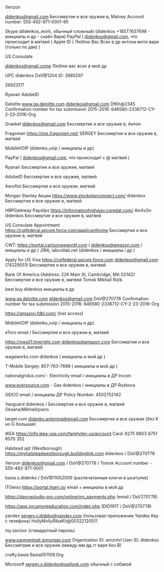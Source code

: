  Verizon

didenkos@gmail.com
Бессмертие и все оружие в, Matvey
Account number: 555-492-971-0001-85


Skype
  (didenkos_work, обычный сложный)
  (didenkos +18577637698 - инициалы и др - скайп Вари)
PayPal ( didenkos@gmail.com, что происходит в матвей )
Apple ID ( Люблю Вас Всех в др антона моти вари (только по две) )

US Consulate

didenkos@gmail.come
Люблю вас всех в мой др

UPC
didenkos
DsV@1204
ID: 3985297

26923117

Ryanair
AdobeID

Deloitte
www.ga.deloitte.com
didenkos@gmail.com
DfKh@2345
Confirmation number for tax submission 2015-2016: 646580-2336712-CY-2-23-2016-Org

Graebel
didenkos@gmail.com
Бессмертие и все оружие в, Антон

Fragomen
https://ims.fragomen.net/
SERGEY
Бессмертие и все оружие в, матвей

MobileVOIP (didenko_voip / инициалы и др)

PayPal ( didenkos@gmail.com, что происходит с @ матвей )

Ryanair
Бессмертие и все оружие, матвей

AdobeID
Бессмертие и все оружие, матвей

Aeroflot
Бессмертие и все оружие, матвей

Morgan Stanley Акции
https://www.stockplanconnect.com/
didenkos
Бессмертие и все оружие в, матвей

HRPGateway Payslips https://informationhighway.coredat.com/
4m4z0n
didenkos
Бессмертие и все оружие в, матвей

US Consulate Appointment
https://cgifederal.secure.force.com/applicanthome
Бессмертие и все оружие в, матвей

CWT: https://portal.carlsonwagonlit.com ( didenkos@amazon.com / инициалы и др )
JIRA, labcollab.net (didenkos / инициалы i др )

Apply for US Visa
https://cgifederal.secure.force.com
didenkos@gmail.com (74229051)
Бессмертие и все оружие в, матвей

Bank Of America (Address: 226 Main St, Cambridge, MA 02142)
Бессмертие и все оружие в, матвей
Tomsk
Mikhail
Rizik

best buy
didenkos
инициалы в др

www.ga.deloitte.com
didenkos@gmail.com
DsV@270778
Confirmation number for tax submission 2015-2016: 646580-2336712-CY-2-23-2016-Org

https://amazon.fdbl.com/ (lost access)

MobileVOIP
(didenko_voip / инициалы и др)

eToro
email / Бессмертие и все оружие в, матвей

https://ows01.hireright.com
didenkos@amazon.com
Бессмертие и все оружие в, матвей

wageworks.com
didenkos ( инициалы и мой др )

T-Mobile
Sergey: 857-763-7698 ( инициалы и мой др )

nationalgridus.com/ - Electricity
email / инициалы в ДР
Incom

www.eversource.com - Gas
didenkos / инициалы в ДР
Rozkova

GEICO
email / инициалы ДР
Policy Number: 4502752142

Vanguard
didenkos / Бессмертие и все оружие в, матвей
Oksana/Mikhail/piano

target.com
didenko.antonina@gmail.com
Бессмертие и все оружие (без К но G большая)

IKEA
https://info.ikea-usa.com/family/en-us/account
Card: 6275 9803 8751 6570 352

Halstead apt (Westborough)
https://myhalsteadwestborough.buildinglink.com
didenkos / DsV@270778

Verizon
didenkos@gmail.com / DsV@270778 / Tomsk
Account number - 555-492-971-0001

basia.s.didenko / DsV@11052009 (распечатанные ключи в шкатулке)

ITGenio
https://portal.itgen.io/
email + инициалы в мой др

https://dancestudio-pro.com/online/my_payments.php (email / DsV270778)

https://app.sycamoreeducation.com/index.php (DID1917 / DsV@270778)

yandex
sergey.v.dideko@yandex.com (пользовал приложение Yandex Key с телефона)
HollyMollyRibaKit@00322120511

my.saviour (стандартный пароль)

www.paymentnet.jpmorgan.com
Organization ID: amzntvl
User ID: didenkos
Бессметрие и все оружие (между мм дд гг варя без В)

crafty.basia
Basia051109.Org

Microsoft
sergey.v.didenko@outlook.com
обычный с собакой
